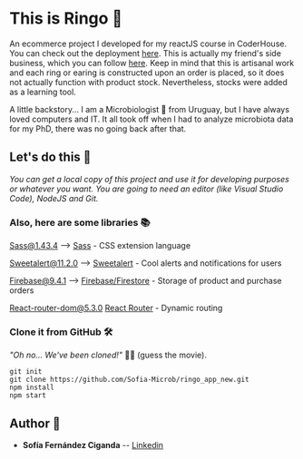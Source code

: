 # This is Ringo :ring:

An ecommerce project I developed for my reactJS course in CoderHouse. You can check out the deployment [here](https://ringo-app.netlify.app/). This is actually my friend's side business, which you can follow [here](https://www.instagram.com/ringo.orfebreria/?hl=es). Keep in mind that this is artisanal work and each ring or earing is constructed upon an order is placed, so it does not actually function with product stock. Nevertheless, stocks were added as a learning tool.

A little backstory...
I am a Microbiologist :microscope: from Uruguay, but I have always loved computers and IT. It all took off when I had to analyze microbiota data for my PhD, there was no going back after that.

## Let's do this :muscle:

_You can get a local copy of this project and use it for developing purposes or whatever you want. You are going to need an editor (like Visual Studio Code), NodeJS and Git._

### Also, here are some libraries :books:

Sass@1.43.4 --> [Sass](https://sass-lang.com/) - CSS extension language

Sweetalert@11.2.0 --> [Sweetalert](https://sweetalert.js.org/guides/) - Cool alerts and notifications for users

Firebase@9.4.1 --> [Firebase/Firestore](https://firebase.google.com/docs/firestore) - Storage of product and purchase orders

React-router-dom@5.3.0 [React Router](https://v5.reactrouter.com/) - Dynamic routing

### Clone it from GitHub :hammer_and_wrench:

_"Oh no... We've been cloned!"_ :bust_in_silhouette::bust_in_silhouette: (guess the movie).

    git init
    git clone https://github.com/Sofia-Microb/ringo_app_new.git
    npm install
    npm start

## Author :nail_care:

- **Sofía Fernández Ciganda** -- [Linkedin](https://www.linkedin.com/in/sof%C3%ADa-fern%C3%A1ndez-ciganda-76986042/)
